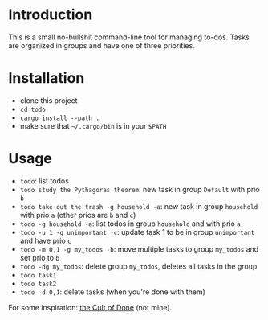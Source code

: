 
# Introduction

This is a small no-bullshit command-line tool for managing to-dos. Tasks are organized in groups and have one of three priorities.

# Installation

* clone this project
* `cd todo`
* `cargo install --path .`
* make sure that `~/.cargo/bin` is in your `$PATH`

# Usage

* `todo`: list todos
* `todo study the Pythagoras theorem`: new task in group `Default` with prio `b`
* `todo take out the trash -g household -a`: new task in group `household` with prio `a` (other prios are `b` and `c`)
* `todo -g household -a`: list todos in group `household` and with prio `a`
* `todo -u 1 -g unimportant -c`: update task 1 to be in group `unimportant` and have prio `c`
* `todo -m 0,1 -g my_todos -b`: move multiple tasks to group `my_todos` and set prio to `b`
* `todo -dg my_todos`: delete group `my_todos`, deletes all tasks in the group
* `todo task1`
* `todo task2`
* `todo -d 0,1`: delete tasks (when you're done with them)


For some inspiration: [the Cult of Done](https://thomasdeneuville.com/cult-of-done-manifesto/) (not mine).